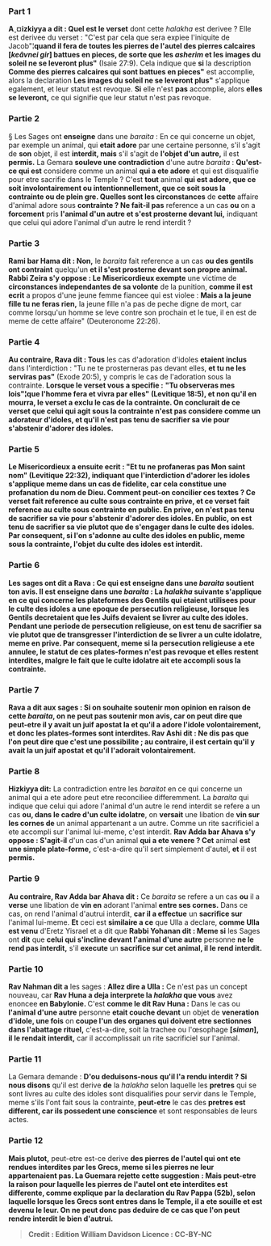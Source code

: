 
### Part 1
<b>A¸¤izkiyya a dit : Quel est le verset</b> dont cette <i>halakha</i> est derivee ? Elle est derivee du verset : "C'est par cela que sera expiee l'iniquite de Jacob"¦<b>quand il fera de toutes les pierres de l'autel des pierres calcaires [<i>keâvnei gir</i>] battues en pieces, de sorte que les <i>asherim</i> et les images du soleil ne se leveront plus"</b> (Isaie 27:9). Cela indique que <b>si</b> la description <b>Comme des pierres calcaires qui sont battues en pieces"</b> est accomplie, alors la declaration <b>Les images du soleil ne se leveront plus"</b> s'applique egalement, et leur statut est revoque. <b>Si</b> elle n'est <b>pas</b> accomplie, alors <b>elles se leveront,</b> ce qui signifie que leur statut n'est pas revoque.

### Partie 2
§ Les Sages ont <b>enseigne</b> dans une <i>baraita</i> : En ce qui concerne un objet, par exemple un animal, qui <b>etait adore</b> par une certaine personne, s'il s'agit de <b>son</b> objet, il est <b>interdit, mais</b> s'il s'agit de <b>l'objet d'un autre,</b> il est <b>permis.</b> La Gemara <b>souleve une contradiction</b> d'une autre <i>baraita</i> : <b>Qu'est-ce qui est</b> considere comme un animal <b>qui a ete adore</b> et qui est disqualifie pour etre sacrifie dans le Temple ? C'est <b>tout</b> animal <b>qui est adore, que ce soit involontairement ou intentionnellement, que ce soit sous la contrainte ou de plein gre. Quelles sont les circonstances</b> de <b>cette</b> affaire d'animal adore sous <b>contrainte ? Ne fait-il pas</b> reference a un cas <b>ou</b> on a <b>forcement</b> pris <b>l'animal d'un autre et s'est prosterne devant lui,</b> indiquant que celui qui adore l'animal d'un autre le rend interdit ?

### Partie 3
<b>Rami bar Hama dit : Non,</b> le <i>baraita</i> fait reference a un cas <b>ou des gentils ont contraint</b> quelqu'un <b>et il s'est prosterne devant son propre animal. Rabbi Zeira s'y oppose : Le Misericordieux exempte</b> une victime de <b>circonstances independantes de sa volonte</b> de la punition, <b>comme il est ecrit</b> a propos d'une jeune femme fiancee qui est violee : <b>Mais a la jeune fille tu ne feras rien,</b> la jeune fille n'a pas de peche digne de mort, car comme lorsqu'un homme se leve contre son prochain et le tue, il en est de meme de cette affaire" (Deuteronome 22:26).

### Partie 4
<b>Au contraire, Rava dit : Tous</b> les cas d'adoration d'idoles <b>etaient inclus</b> dans l'interdiction : "Tu ne te prosterneras pas devant elles, <b>et tu ne les serviras pas"</b> (Exode 20:5), y compris le cas de l'adoration sous la contrainte. <b>Lorsque le verset vous a specifie :</b> <b>"Tu observeras mes lois"¦que l'homme fera <b>et vivra par elles"</b> (Levitique 18:5), <b>et non qu'il en mourra,</b> le verset a <b>exclu</b> le cas de <b>la contrainte. </b> On conclurait de ce verset que celui qui agit sous la contrainte n'est pas considere comme un adorateur d'idoles, et qu'il n'est pas tenu de sacrifier sa vie pour s'abstenir d'adorer des idoles.

### Partie 5
<b>Le Misericordieux a ensuite ecrit : "Et tu ne profaneras pas Mon saint nom"</b> (Levitique 22:32), indiquant <b>que</b> l'interdiction d'adorer les idoles s'applique <b>meme dans</b> un cas de <b>fidelite,</b> car cela constitue une profanation du nom de Dieu. <b>Comment</b> peut-on concilier <b>ces textes</b> ? <b>Ce</b> verset fait reference au culte sous contrainte <b>en prive, et ce</b> verset fait reference au culte sous contrainte <b>en public.</b> En prive, on n'est pas tenu de sacrifier sa vie pour s'abstenir d'adorer des idoles. En public, on est tenu de sacrifier sa vie plutot que de s'engager dans le culte des idoles. Par consequent, si l'on s'adonne au culte des idoles en public, meme sous la contrainte, l'objet du culte des idoles est interdit.

### Partie 6
<b>Les sages ont dit a Rava : Ce</b> qui <b>est enseigne</b> dans une <i>baraita</i> <b>soutient ton</b> avis. Il est enseigne dans une <i>baraita</i> : La <i>halakha</i> suivante s'applique en ce qui concerne les <b>plateformes des Gentils</b> qui etaient utilisees pour le culte des idoles <b>a une epoque de</b> <b>persecution religieuse,</b> lorsque les Gentils decretaient que les Juifs devaient se livrer au culte des idoles. Pendant une periode de persecution religieuse, on est tenu de sacrifier sa vie plutot que de transgresser l'interdiction de se livrer a un culte idolatre, meme en prive. Par consequent, <b>meme si la</b> <b>persecution</b> religieuse a ete <b>annulee,</b> le statut de <b>ces plates-formes n'est pas revoque</b> et elles restent interdites, malgre le fait que le culte idolatre ait ete accompli sous la contrainte.

### Partie 7
Rava a dit aux sages : <b>Si</b> on souhaite soutenir mon opinion <b>en raison de cette</b> <i>baraita</i>, <b>on ne peut pas soutenir mon</b> avis, car on peut <b>dire</b> que peut-etre <b>il y avait un juif apostat</b> la <b>et qu'il a adore</b> l'idole <b>volontairement,</b> et donc les plates-formes sont interdites. <b>Rav Ashi dit : Ne dis pas</b> que l'on peut <b>dire</b> que c'est une possibilite ; <b>au contraire,</b> il est <b>certain</b> qu'il y avait la un juif apostat</b> <b>et qu'il l'adorait volontairement.</b>

### Partie 8
<b>Hizkiyya dit:</b> La contradiction entre les <i>baraitot</i> en ce qui concerne un animal qui a ete adore peut etre reconciliee differemment. La <i>baraita</i> qui indique que celui qui adore l'animal d'un autre le rend interdit se refere a un cas <b>ou, dans le cadre d'un culte idolatre</b>, on <b>versait</b> une libation de <b>vin sur les cornes de</b> un animal appartenant a un autre. Comme un rite sacrificiel a ete accompli sur l'animal lui-meme, c'est interdit. <b>Rav Adda bar Ahava s'y oppose : S'agit-il</b> d'un cas d'un animal <b>qui a ete venere ? Cet</b> animal <b>est une simple plate-forme,</b> c'est-a-dire qu'il sert simplement d'autel, <b>et</b> il est <b>permis.</b>

### Partie 9
<b>Au contraire, Rav Adda bar Ahava dit :</b> Ce <i>baraita</i> se refere a un cas <b>ou</b> il a <b>verse</b> une libation de <b>vin en</b> adorant l'animal <b>entre ses cornes.</b> Dans ce cas, on rend l'animal d'autrui interdit, <b>car il a effectue</b> un <b>sacrifice sur</b> l'animal lui-meme. <b>Et</b> ceci est <b>similaire a ce</b> que Ulla a declare, <b>comme Ulla est venu</b> d'Eretz Yisrael et a dit que <b>Rabbi Yohanan dit : Meme si</b> les Sages ont <b>dit</b> que <b>celui qui s'incline devant l'animal d'une autre</b> personne <b>ne le rend pas interdit,</b> s'il <b>execute</b> un <b>sacrifice sur cet animal, il le rend interdit.</b>

### Partie 10
<b>Rav Nahman dit a</b> les sages : <b>Allez dire a Ulla :</b> Ce n'est pas un concept nouveau, car <b>Rav Huna a deja interprete la <i>halakha</i> que vous</b> avez enoncee <b>en Babylonie. </b> C'est <b>comme le dit Rav Huna :</b> Dans le cas ou <b>l'animal d'une autre</b> personne <b>etait couche devant</b> un objet de <b>veneration d'idole, une fois</b> on <b>coupe l'un des organes qui doivent etre sectionnes dans l'abattage rituel,</b> c'est-a-dire, soit la trachee ou l'œsophage <b>[<i>siman</i>], il le rendait interdit,</b> car il accomplissait un rite sacrificiel sur l'animal.

### Partie 11
La Gemara demande : <b>D'ou deduisons-nous</b> <b>qu'il l'a rendu interdit ? Si nous disons</b> qu'il est derive <b>de</b> la <i>halakha</i> selon laquelle les <b>pretres</b> qui se sont livres au culte des idoles sont disqualifies pour servir dans le Temple, meme s'ils l'ont fait sous la contrainte, <b>peut-etre</b> le cas des <b>pretres est different, car ils possedent une conscience</b> et sont responsables de leurs actes.

### Partie 12
<b>Mais plutot,</b> peut-etre est-ce derive <b>des <b>pierres de</b> l'<b>autel</b> qui ont ete rendues interdites par les Grecs, meme si les pierres ne leur appartenaient pas. La Guemara rejette cette suggestion : <b>Mais peut-etre</b> la raison pour laquelle les pierres de l'autel ont ete interdites est differente, <b>comme</b> explique par la declaration <b>du Rav Pappa</b> (52b), selon laquelle lorsque les Grecs sont entres dans le Temple, il a ete souille et est devenu le leur. On ne peut donc pas deduire de ce cas que l'on peut rendre interdit le bien d'autrui.

>Credit : Edition William Davidson
>Licence : CC-BY-NC